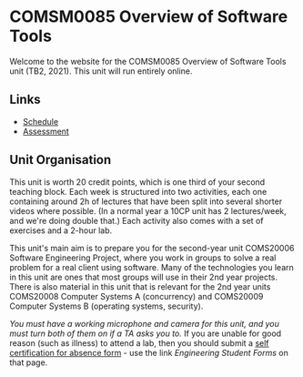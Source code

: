 # COMSM0085 Overview of Software Tools

Welcome to the website for the COMSM0085 Overview of Software Tools unit (TB2, 2021). This unit will run entirely online.

## Links

  - [Schedule](schedule.md)
  - [Assessment](assessment.md)

## Unit Organisation

This unit is worth 20 credit points, which is one third of your second teaching block. Each week is
structured into two activities, each one containing around 2h of lectures that have been split into
several shorter videos where possible. (In a normal year a 10CP unit has 2 lectures/week, and we're
doing double that.) Each activity also comes with a set of exercises and a 2-hour lab.

This unit's main aim is to prepare you for the second-year unit COMS20006 Software Engineering
Project, where you work in groups to solve a real problem for a real client using software. Many of
the technologies you learn in this unit are ones that most groups will use in their 2nd year
projects. There is also material in this unit that is relevant for the 2nd year units COMS20008
Computer Systems A (concurrency) and COMS20009 Computer Systems B (operating systems, security).

_You must have a working microphone and camera for this unit, and you must turn both of them on if a
TA asks you to._ If you are unable for good reason (such as illness) to attend a lab, then you
should submit a [self certification for absence form](http://www.bristol.ac.uk/engineering/current-students/student-systems/) - use the link
_Engineering Student Forms_ on that page.



